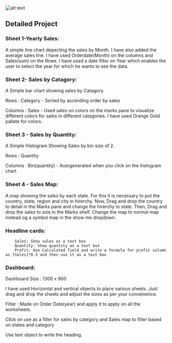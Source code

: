 ![alt text](https://ineuron.ai/images/ineuron-logo.png)

## Detailed Project 

### Sheet 1-Yearly Sales:

A simple line chart depecting the sales by Month. I have also added the average sales line.
I have used Orderdate(Month) on the columns and Sales(sum) on the Rows. I have used a date filter on Year which enables the user to select the year for which he wants to see the data.


### Sheet 2- Sales by Catagory:

A Simple bar chart showing sales by Catagory.

Rows : Category - Sorted by ascending order by sales

Columns :  Sales - Used sales on colors on the marks pane to visualize different colors for sales in different catagories.
            I have used Orange Gold pallate for colors.

### Sheet 3 - Sales by Quantity:

A Simple Histogram Showing Sales by bin size of 2.

Rows : Quantity

Columns : Bin(quantity) - Autogenerated when you click on the histogram chart

### Sheet 4 - Sales Map:

A map showing the sales by each state. For this it is necessary to put the country, state, region and city in hirerchy.
Now, Drag and drop the country to detail in the Marks pane and change the hirerchy to state.
Then, Drag and drop the sales to size in the Marks shelf. Change the map to normal map instead og a symbol map in the show me dropdown.

### Headline cards:

        Sales: Show sales as a text box
        Quantity: Show quantity as a text box
        Profit: Use Calculated field and write a formula for profit column as [Sales]*0.3 and then use it as a text box

### Dashboard:

Dashboard Size : 1300 x 900

I have used Horizontal and vertical objects to place various sheets. Just drag and drop the sheets and adjust the sizes as per your conveinence.

Filter : Made on Order Date(year) and apply it to apply on all the worksheets.

Click on use as a filter for sales by category and Sales map to filter based on states and category

Use text object to write the heading.
